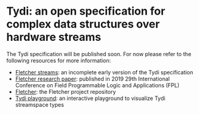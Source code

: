 # Tydi: an open specification for complex data structures over hardware streams

The Tydi specification will be published soon. For now please refer to the following resources for more information:

- [Fletcher streams](https://github.com/jvanstraten/fletcher_streams): an incomplete early version of the Tydi specification
- [Fletcher research paper](https://doi.org/10.1109/FPL.2019.00051): published in 2019 29th International Conference on Field Programmable Logic and Applications (FPL)
- [Fletcher](https://github.com/abs-tudelft/fletcher): the Fletcher project repository
- [Tydi playground](https://mbrobbel.github.io/opentyde): an interactive playground to visualize Tydi streamspace types

